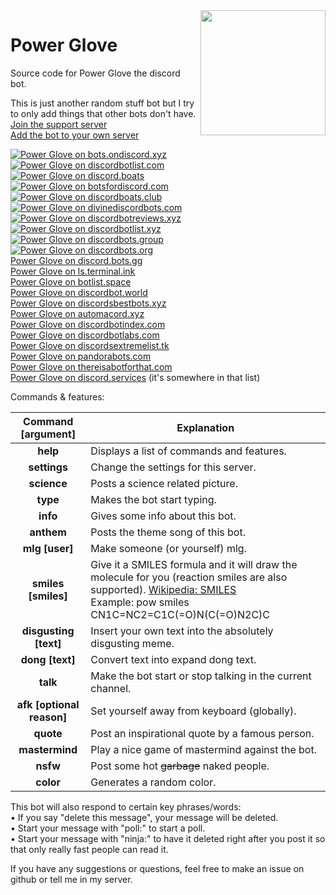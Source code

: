 <img align="right" src="https://raw.githubusercontent.com/RCXcrafter/PowerGlove/master/power%20glove.png" height="200" width="200">

# Power Glove
Source code for Power Glove the discord bot.


This is just another random stuff bot but I try to only add things that other bots don't have.  
[Join the support server](https://discord.gg/SthsknG)  
[Add the bot to your own server](https://discordapp.com/oauth2/authorize?client_id=439435998078959616&scope=bot&permissions=104332352)  

[![Power Glove on bots.ondiscord.xyz](https://bots.ondiscord.xyz/bots/439435998078959616/embed?theme=dark&showGuilds=true)](https://bots.ondiscord.xyz/bots/439435998078959616)  
[![Power Glove on discordbotlist.com](https://discordbotlist.com/bots/439435998078959616/widget)](https://discordbotlist.com/bots/439435998078959616)  
[![Power Glove on discord.boats](https://discord.boats/api/widget/439435998078959616)](https://discord.boats/bot/439435998078959616)  
[![Power Glove on botsfordiscord.com](https://botsfordiscord.com/api/bot/439435998078959616/widget?theme=dark)](https://botsfordiscord.com/bots/439435998078959616)  
[![Power Glove on discordboats.club](https://discordboats.club/bot/439435998078959616/widget.png)](https://discordboats.club/bot/439435998078959616)  
[![Power Glove on divinediscordbots.com](https://divinediscordbots.com/api/widget/439435998078959616.svg)](https://divinediscordbots.com/bots/439435998078959616)  
[![Power Glove on discordbotreviews.xyz](https://discordbotreviews.xyz/api/widget/439435998078959616.png)](https://discordbotreviews.xyz/bot/439435998078959616)  
[![Power Glove on discordbotlist.xyz](https://discordbotlist.xyz/embed/439435998078959616)](https://discordbotlist.xyz/bots/439435998078959616)  
[![Power Glove on discordbots.group](https://discordbots.group/api/bot/439435998078959616/widget)](https://discordbots.group/bot/439435998078959616)  
[![Power Glove on discordbots.org](https://discordbots.org/api/widget/439435998078959616.svg?usernamecolor=419399&topcolor=333333&middlecolor=A0A0A0&highlightcolor=333333&certifiedcolor=419399)](https://discordbots.org/bot/439435998078959616)  
[Power Glove on discord.bots.gg](https://discord.bots.gg/bots/439435998078959616)  
[Power Glove on ls.terminal.ink](https://ls.terminal.ink/bots/439435998078959616)  
[Power Glove on botlist.space](https://botlist.space/view/439435998078959616)  
[Power Glove on discordbot.world](https://discordbot.world/bot/439435998078959616)  
[Power Glove on discordsbestbots.xyz](https://discordsbestbots.xyz/bots/powerglove)  
[Power Glove on automacord.xyz](https://automacord.xyz/bot/439435998078959616)  
[Power Glove on discordbotindex.com](https://discordbotindex.com/bot/439435998078959616)  
[Power Glove on discordbotlabs.com](https://discordbotlabs.com/bots/439435998078959616)  
[Power Glove on discordsextremelist.tk](https://discordsextremelist.tk/bots/439435998078959616)  
[Power Glove on pandorabots.com](https://pandorabots.com/pandora/talk?botid=c9386f59ce345d8b)  
[Power Glove on thereisabotforthat.com](https://thereisabotforthat.com/bots/powerglove)  
[Power Glove on discord.services](https://discord.services/bots) (it's somewhere in that list)  


Commands & features:  

|Command [argument]|Explanation|
|:-----------:|-------------|
|**help**|Displays a list of commands and features.|
|**settings**|Change the settings for this server.|
|**science**|Posts a science related picture.|
|**type**|Makes the bot start typing.|
|**info**|Gives some info about this bot.|
|**anthem**|Posts the theme song of this bot.|
|**mlg [user]**|Make someone (or yourself) mlg.|
|**smiles [smiles]**|Give it a SMILES formula and it will draw the molecule for you (reaction smiles are also supported). [Wikipedia: SMILES](https://en.wikipedia.org/wiki/Simplified_molecular-input_line-entry_system) <br> Example: pow smiles CN1C=NC2=C1C(=O)N(C(=O)N2C)C|
|**disgusting [text]**|Insert your own text into the absolutely disgusting meme.|
|**dong [text]**|Convert text into expand dong text.|
|**talk**|Make the bot start or stop talking in the current channel.|
|**afk [optional reason]**|Set yourself away from keyboard (globally).|
|**quote**|Post an inspirational quote by a famous person.|
|**mastermind**|Play a nice game of mastermind against the bot.|
|**nsfw**|Post some hot ~~garbage~~ naked people.|
|**color**|Generates a random color.|


This bot will also respond to certain key phrases/words:  
• If you say "delete this message", your message will be deleted.  
• Start your message with "poll:" to start a poll.  
• Start your message with "ninja:" to have it deleted right after you post it so that only really fast people can read it.  


If you have any suggestions or questions, feel free to make an issue on github or tell me in my server.  
